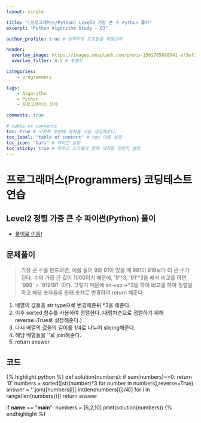 ```yaml
---
layout: single

title: "[프로그래머스/Python] Level2 가장 큰 수 Python 풀이"
excerpt: "Python Algorithm Study - 03"

author_profile: true # 왼쪽부분 프로필을 띄울건지

header:
  overlay_image: https://images.unsplash.com/photo-1501785888041-af3ef285b470?ixlib=rb-1.2.1&ixid=eyJhcHBfaWQiOjEyMDd9&auto=format&fit=crop&w=1350&q=80
  overlay_filter: 0.5 # 투명도

categories:
    - programmers

tags: 
    - Algorithm
    - Python
    - 프로그래머스 코테

comments: true

# table of contents
toc: true # 오른쪽 부분에 목차를 자동 생성해준다.
toc_label: "table of content" # toc 이름 설정
toc_icon: "bars" # 아이콘 설정
toc_sticky: true # 마우스 스크롤과 함께 내려갈 것인지 설정
---
```


# 프로그래머스(Programmers) 코딩테스트 연습

## Level2 정렬 가증 큰 수 파이썬(Python) 풀이

- [풀이로 이동!](https://programmers.co.kr/learn/courses/30/lessons/42746?language=python3)

## 문제풀이
> 가장 큰 수를 만드려면, 예를 들어 9와 91이 있을 때 991이 919보다 더 큰 수가 된다. 수의 가장 큰 값이 1000이기 때문에, '9'*3, '91'*3을 해서 비교를 하면,
> '999' > '919191' 이다. 그렇기 때문에 int->str->*3을 하여 비교를 하여 정렬을 하고 해당 숫자들을 원래 숫자로 변경하여 return 해준다.


1. 배열의 값들을 str type으로 변경해준뒤 *3을 해준다.
2. 이후 sorted 함수를 사용하여 정렬한다.(내림차순으로 정렬하기 위해 reverse=True로 설정해준다.)
3. 다시 배열의 값들의 길이를 1/4로 나누어 slicing해준다.
4. 해당 배열들을 ''로 join해준다.
5. return answer

## 코드
{% highlight python %}
def solution(numbers):
    if sum(numbers)==0:
        return '0'
    numbers = sorted([str(number)*3 for number in numbers],reverse=True)
    answer = ''.join([numbers[i][:int(len(numbers[i])/4)] for i in range(len(numbers))])
    return answer

if __name__ == "__main__":
    numbers = [6,2,10]
    print(solution(numbers))
{% endhighlight %}